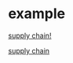 # example
[supply chain!](https://htmlpreview.github.io/?https://github.com/camilo1704/example/blob/master/ex/supply_chain.jl.html)

<a href="https://htmlpreview.github.io/?https://github.com/camilo1704/example/blob/master/ex/supply_chain.jl.html">supply chain</a>
